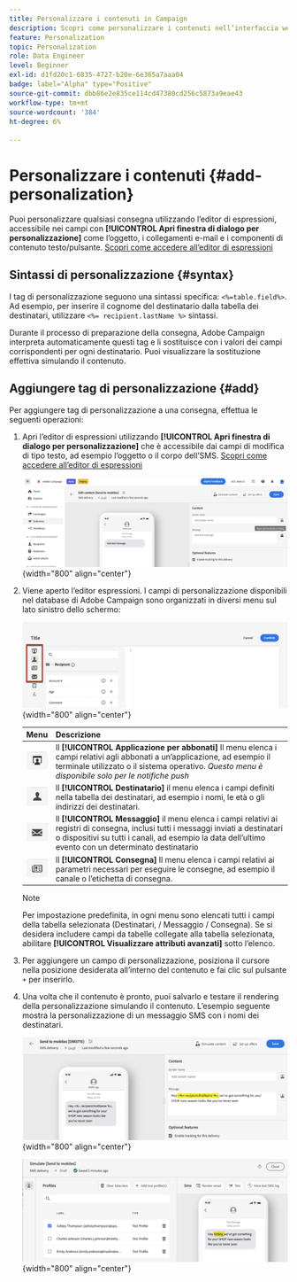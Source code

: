 ```yaml
---
title: Personalizzare i contenuti in Campaign
description: Scopri come personalizzare i contenuti nell’interfaccia web di Adobe Campaign
feature: Personalization
topic: Personalization
role: Data Engineer
level: Beginner
exl-id: d1fd20c1-6835-4727-b20e-6e365a7aaa04
badge: label="Alpha" type="Positive"
source-git-commit: dbb86e2e835ce114cd47380cd256c5873a9eae43
workflow-type: tm+mt
source-wordcount: '384'
ht-degree: 6%

---
```



# Personalizzare i contenuti {#add-personalization}

Puoi personalizzare qualsiasi consegna utilizzando l’editor di espressioni, accessibile nei campi con **[!UICONTROL Apri finestra di dialogo per personalizzazione]** come l’oggetto, i collegamenti e-mail e i componenti di contenuto testo/pulsante. [Scopri come accedere all’editor di espressioni](gs-personalization.md/#access)

## Sintassi di personalizzazione {#syntax}

I tag di personalizzazione seguono una sintassi specifica: `<%=table.field%>`. Ad esempio, per inserire il cognome del destinatario dalla tabella dei destinatari, utilizzare `<%= recipient.lastName %>` sintassi.

Durante il processo di preparazione della consegna, Adobe Campaign interpreta automaticamente questi tag e li sostituisce con i valori dei campi corrispondenti per ogni destinatario. Puoi visualizzare la sostituzione effettiva simulando il contenuto.

## Aggiungere tag di personalizzazione {#add}

Per aggiungere tag di personalizzazione a una consegna, effettua le seguenti operazioni:

1. Apri l’editor di espressioni utilizzando **[!UICONTROL Apri finestra di dialogo per personalizzazione]** che è accessibile dai campi di modifica di tipo testo, ad esempio l’oggetto o il corpo dell’SMS. [Scopri come accedere all’editor di espressioni](gs-personalization.md/#access)

   ![](assets/perso-access.png){width="800" align="center"}

1. Viene aperto l’editor espressioni. I campi di personalizzazione disponibili nel database di Adobe Campaign sono organizzati in diversi menu sul lato sinistro dello schermo:

   ![](assets/perso-insert-field.png){width="800" align="center"}

   | Menu | Descrizione |
   |-----|------------|
   | ![](assets/do-not-localize/perso-subscribers-menu.png) | Il **[!UICONTROL Applicazione per abbonati]** Il menu elenca i campi relativi agli abbonati a un’applicazione, ad esempio il terminale utilizzato o il sistema operativo. *Questo menu è disponibile solo per le notifiche push* |
   | ![](assets/do-not-localize/perso-recipients-menu.png) | Il **[!UICONTROL Destinatario]** il menu elenca i campi definiti nella tabella dei destinatari, ad esempio i nomi, le età o gli indirizzi dei destinatari. |
   | ![](assets/do-not-localize/perso-message-menu.png) | Il **[!UICONTROL Messaggio]** il menu elenca i campi relativi ai registri di consegna, inclusi tutti i messaggi inviati a destinatari o dispositivi su tutti i canali, ad esempio la data dell’ultimo evento con un determinato destinatario |
   | ![](assets/do-not-localize/perso-delivery-menu.png) | Il **[!UICONTROL Consegna]** Il menu elenca i campi relativi ai parametri necessari per eseguire le consegne, ad esempio il canale o l’etichetta di consegna. |

   >[!NOTE]
   >
   >Per impostazione predefinita, in ogni menu sono elencati tutti i campi della tabella selezionata (Destinatari, / Messaggio / Consegna). Se si desidera includere campi da tabelle collegate alla tabella selezionata, abilitare **[!UICONTROL Visualizzare attributi avanzati]** sotto l’elenco.

1. Per aggiungere un campo di personalizzazione, posiziona il cursore nella posizione desiderata all’interno del contenuto e fai clic sul pulsante `+` per inserirlo.

1. Una volta che il contenuto è pronto, puoi salvarlo e testare il rendering della personalizzazione simulando il contenuto. L’esempio seguente mostra la personalizzazione di un messaggio SMS con i nomi dei destinatari.

   ![](assets/perso-preview1.png){width="800" align="center"}

   ![](assets/perso-preview2.png){width="800" align="center"}
